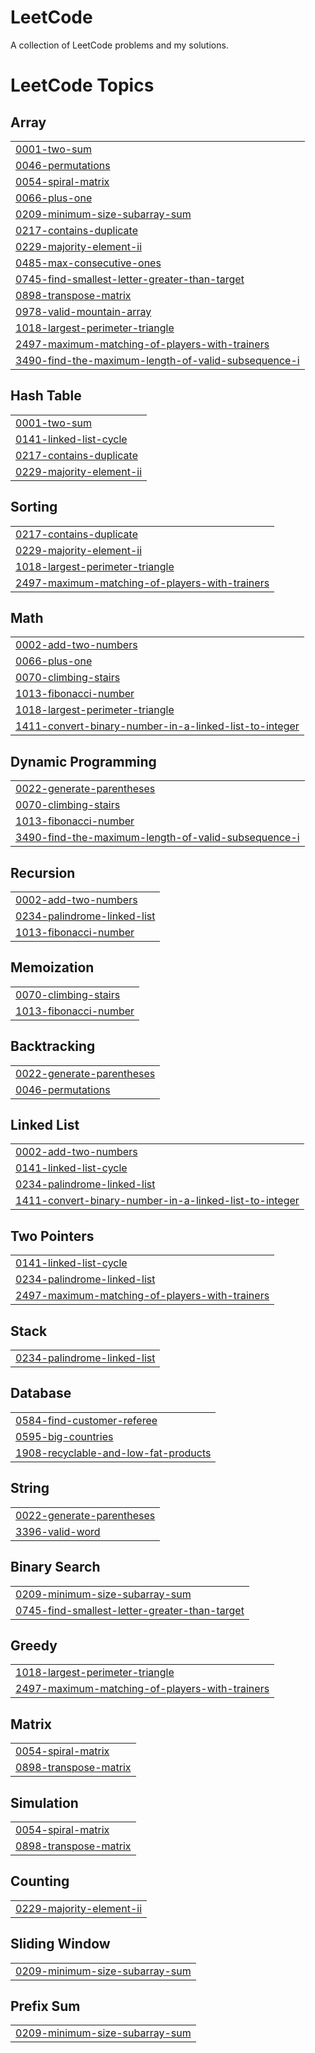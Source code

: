 # LeetCode
A collection of LeetCode problems and my solutions.

<!---LeetCode Topics Start-->
# LeetCode Topics
## Array
|  |
| ------- |
| [0001-two-sum](https://github.com/nashriel/LeetCode/tree/master/0001-two-sum) |
| [0046-permutations](https://github.com/nashriel/LeetCode/tree/master/0046-permutations) |
| [0054-spiral-matrix](https://github.com/nashriel/LeetCode/tree/master/0054-spiral-matrix) |
| [0066-plus-one](https://github.com/nashriel/LeetCode/tree/master/0066-plus-one) |
| [0209-minimum-size-subarray-sum](https://github.com/nashriel/LeetCode/tree/master/0209-minimum-size-subarray-sum) |
| [0217-contains-duplicate](https://github.com/nashriel/LeetCode/tree/master/0217-contains-duplicate) |
| [0229-majority-element-ii](https://github.com/nashriel/LeetCode/tree/master/0229-majority-element-ii) |
| [0485-max-consecutive-ones](https://github.com/nashriel/LeetCode/tree/master/0485-max-consecutive-ones) |
| [0745-find-smallest-letter-greater-than-target](https://github.com/nashriel/LeetCode/tree/master/0745-find-smallest-letter-greater-than-target) |
| [0898-transpose-matrix](https://github.com/nashriel/LeetCode/tree/master/0898-transpose-matrix) |
| [0978-valid-mountain-array](https://github.com/nashriel/LeetCode/tree/master/0978-valid-mountain-array) |
| [1018-largest-perimeter-triangle](https://github.com/nashriel/LeetCode/tree/master/1018-largest-perimeter-triangle) |
| [2497-maximum-matching-of-players-with-trainers](https://github.com/nashriel/LeetCode/tree/master/2497-maximum-matching-of-players-with-trainers) |
| [3490-find-the-maximum-length-of-valid-subsequence-i](https://github.com/nashriel/LeetCode/tree/master/3490-find-the-maximum-length-of-valid-subsequence-i) |
## Hash Table
|  |
| ------- |
| [0001-two-sum](https://github.com/nashriel/LeetCode/tree/master/0001-two-sum) |
| [0141-linked-list-cycle](https://github.com/nashriel/LeetCode/tree/master/0141-linked-list-cycle) |
| [0217-contains-duplicate](https://github.com/nashriel/LeetCode/tree/master/0217-contains-duplicate) |
| [0229-majority-element-ii](https://github.com/nashriel/LeetCode/tree/master/0229-majority-element-ii) |
## Sorting
|  |
| ------- |
| [0217-contains-duplicate](https://github.com/nashriel/LeetCode/tree/master/0217-contains-duplicate) |
| [0229-majority-element-ii](https://github.com/nashriel/LeetCode/tree/master/0229-majority-element-ii) |
| [1018-largest-perimeter-triangle](https://github.com/nashriel/LeetCode/tree/master/1018-largest-perimeter-triangle) |
| [2497-maximum-matching-of-players-with-trainers](https://github.com/nashriel/LeetCode/tree/master/2497-maximum-matching-of-players-with-trainers) |
## Math
|  |
| ------- |
| [0002-add-two-numbers](https://github.com/nashriel/LeetCode/tree/master/0002-add-two-numbers) |
| [0066-plus-one](https://github.com/nashriel/LeetCode/tree/master/0066-plus-one) |
| [0070-climbing-stairs](https://github.com/nashriel/LeetCode/tree/master/0070-climbing-stairs) |
| [1013-fibonacci-number](https://github.com/nashriel/LeetCode/tree/master/1013-fibonacci-number) |
| [1018-largest-perimeter-triangle](https://github.com/nashriel/LeetCode/tree/master/1018-largest-perimeter-triangle) |
| [1411-convert-binary-number-in-a-linked-list-to-integer](https://github.com/nashriel/LeetCode/tree/master/1411-convert-binary-number-in-a-linked-list-to-integer) |
## Dynamic Programming
|  |
| ------- |
| [0022-generate-parentheses](https://github.com/nashriel/LeetCode/tree/master/0022-generate-parentheses) |
| [0070-climbing-stairs](https://github.com/nashriel/LeetCode/tree/master/0070-climbing-stairs) |
| [1013-fibonacci-number](https://github.com/nashriel/LeetCode/tree/master/1013-fibonacci-number) |
| [3490-find-the-maximum-length-of-valid-subsequence-i](https://github.com/nashriel/LeetCode/tree/master/3490-find-the-maximum-length-of-valid-subsequence-i) |
## Recursion
|  |
| ------- |
| [0002-add-two-numbers](https://github.com/nashriel/LeetCode/tree/master/0002-add-two-numbers) |
| [0234-palindrome-linked-list](https://github.com/nashriel/LeetCode/tree/master/0234-palindrome-linked-list) |
| [1013-fibonacci-number](https://github.com/nashriel/LeetCode/tree/master/1013-fibonacci-number) |
## Memoization
|  |
| ------- |
| [0070-climbing-stairs](https://github.com/nashriel/LeetCode/tree/master/0070-climbing-stairs) |
| [1013-fibonacci-number](https://github.com/nashriel/LeetCode/tree/master/1013-fibonacci-number) |
## Backtracking
|  |
| ------- |
| [0022-generate-parentheses](https://github.com/nashriel/LeetCode/tree/master/0022-generate-parentheses) |
| [0046-permutations](https://github.com/nashriel/LeetCode/tree/master/0046-permutations) |
## Linked List
|  |
| ------- |
| [0002-add-two-numbers](https://github.com/nashriel/LeetCode/tree/master/0002-add-two-numbers) |
| [0141-linked-list-cycle](https://github.com/nashriel/LeetCode/tree/master/0141-linked-list-cycle) |
| [0234-palindrome-linked-list](https://github.com/nashriel/LeetCode/tree/master/0234-palindrome-linked-list) |
| [1411-convert-binary-number-in-a-linked-list-to-integer](https://github.com/nashriel/LeetCode/tree/master/1411-convert-binary-number-in-a-linked-list-to-integer) |
## Two Pointers
|  |
| ------- |
| [0141-linked-list-cycle](https://github.com/nashriel/LeetCode/tree/master/0141-linked-list-cycle) |
| [0234-palindrome-linked-list](https://github.com/nashriel/LeetCode/tree/master/0234-palindrome-linked-list) |
| [2497-maximum-matching-of-players-with-trainers](https://github.com/nashriel/LeetCode/tree/master/2497-maximum-matching-of-players-with-trainers) |
## Stack
|  |
| ------- |
| [0234-palindrome-linked-list](https://github.com/nashriel/LeetCode/tree/master/0234-palindrome-linked-list) |
## Database
|  |
| ------- |
| [0584-find-customer-referee](https://github.com/nashriel/LeetCode/tree/master/0584-find-customer-referee) |
| [0595-big-countries](https://github.com/nashriel/LeetCode/tree/master/0595-big-countries) |
| [1908-recyclable-and-low-fat-products](https://github.com/nashriel/LeetCode/tree/master/1908-recyclable-and-low-fat-products) |
## String
|  |
| ------- |
| [0022-generate-parentheses](https://github.com/nashriel/LeetCode/tree/master/0022-generate-parentheses) |
| [3396-valid-word](https://github.com/nashriel/LeetCode/tree/master/3396-valid-word) |
## Binary Search
|  |
| ------- |
| [0209-minimum-size-subarray-sum](https://github.com/nashriel/LeetCode/tree/master/0209-minimum-size-subarray-sum) |
| [0745-find-smallest-letter-greater-than-target](https://github.com/nashriel/LeetCode/tree/master/0745-find-smallest-letter-greater-than-target) |
## Greedy
|  |
| ------- |
| [1018-largest-perimeter-triangle](https://github.com/nashriel/LeetCode/tree/master/1018-largest-perimeter-triangle) |
| [2497-maximum-matching-of-players-with-trainers](https://github.com/nashriel/LeetCode/tree/master/2497-maximum-matching-of-players-with-trainers) |
## Matrix
|  |
| ------- |
| [0054-spiral-matrix](https://github.com/nashriel/LeetCode/tree/master/0054-spiral-matrix) |
| [0898-transpose-matrix](https://github.com/nashriel/LeetCode/tree/master/0898-transpose-matrix) |
## Simulation
|  |
| ------- |
| [0054-spiral-matrix](https://github.com/nashriel/LeetCode/tree/master/0054-spiral-matrix) |
| [0898-transpose-matrix](https://github.com/nashriel/LeetCode/tree/master/0898-transpose-matrix) |
## Counting
|  |
| ------- |
| [0229-majority-element-ii](https://github.com/nashriel/LeetCode/tree/master/0229-majority-element-ii) |
## Sliding Window
|  |
| ------- |
| [0209-minimum-size-subarray-sum](https://github.com/nashriel/LeetCode/tree/master/0209-minimum-size-subarray-sum) |
## Prefix Sum
|  |
| ------- |
| [0209-minimum-size-subarray-sum](https://github.com/nashriel/LeetCode/tree/master/0209-minimum-size-subarray-sum) |
<!---LeetCode Topics End-->
